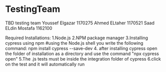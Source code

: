# TestingTeam
TBD testing team 
Youssef Elgazar 1170275
Ahmed ELtaher 1170521
Saad ELdin Mostafa 1162100

Required Installations:
1.Node.js
2.NPM package manager
3.Installing cypress using npm
   #using the Node.js shell you write the following command:
   npm install cypress --save-dev
4. after installing cypress open the folder of installation as a directory and use the command "npx cypress open"
5.The .js tests must be inside the integration folder of cypress
6.click on the test and it will automatically run  
